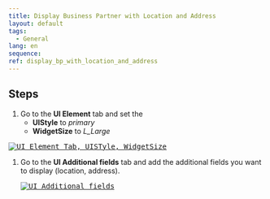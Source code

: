 ```yaml
---
title: Display Business Partner with Location and Address
layout: default
tags:  
  - General
lang: en
sequence:
ref: display_bp_with_location_and_address
---
```


<!--
See original issue comment: https://github.com/metasfresh/me03/issues/6915#issuecomment-778023642
-->

## Steps
1. Go to the **UI Element** tab and set the
    - **UIStyle** to *primary*
    - **WidgetSize** to *L_Large*

  <kbd><a href="https://user-images.githubusercontent.com/73820536/107739672-15f2ba80-6d12-11eb-9e81-11e5babc4811.png" title="Click to enlarge" target="\_blank"><img src="https://user-images.githubusercontent.com/73820536/107739672-15f2ba80-6d12-11eb-9e81-11e5babc4811.png" alt="UI Element Tab, UISTyle, WidgetSize"></a></kbd>

1. Go to the **UI Additional fields** tab and add the additional fields you want to display (location, address).

    <kbd><a href="https://user-images.githubusercontent.com/73820536/107740039-d8426180-6d12-11eb-9427-4d94cf7f5b4a.png" title="Click to enlarge" target="\_blank"><img src="https://user-images.githubusercontent.com/73820536/107740039-d8426180-6d12-11eb-9427-4d94cf7f5b4a.png" alt="UI Additional fields"></a></kbd>







    <kbd><a href="" title="Click to enlarge" target="\_blank"><img src="" alt=""></a></kbd>
